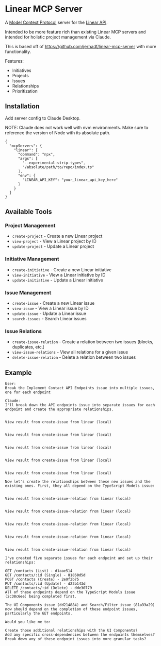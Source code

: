 # Linear MCP Server

A [Model Context Protocol](https://github.com/modelcontextprotocol) server for the [Linear API](https://developers.linear.app/docs/graphql/working-with-the-graphql-api).

Intended to be more feature rich than existing Linear MCP servers and intended for holistic project management via Claude.

This is based off of https://github.com/jerhadf/linear-mcp-server with more functionality.

Features:
* Initiatives
* Projects
* Issues
* Relationships
* Prioritization

## Installation

Add server config to Claude Desktop.

NOTE: Claude does not work well with nvm environments. Make sure to reference the version of Node with its absolute path.

```
{
  "mcpServers": {
    "linear": {
      "command": "npx",
      "args": [
        "--experimental-strip-types",
        "/absolute/path/to/repo/index.ts"
      ],
      "env": {
        "LINEAR_API_KEY": "your_linear_api_key_here"
      }
    }
  }
}
```

## Available Tools

### Project Management
* `create-project` - Create a new Linear project
* `view-project` - View a Linear project by ID
* `update-project` - Update a Linear project

### Initiative Management
* `create-initiative` - Create a new Linear initiative
* `view-initiative` - View a Linear initiative by ID
* `update-initiative` - Update a Linear initiative

### Issue Management
* `create-issue` - Create a new Linear issue
* `view-issue` - View a Linear issue by ID
* `update-issue` - Update a Linear issue
* `search-issues` - Search Linear issues

### Issue Relations
* `create-issue-relation` - Create a relation between two issues (blocks, duplicates, etc.)
* `view-issue-relations` - View all relations for a given issue
* `delete-issue-relation` - Delete a relation between two issues



## Example

```
User:
Break the Implement Contact API Endpoints issue into multiple issues, one for each endpoint

Claude:
I'll break down the API endpoints issue into separate issues for each endpoint and create the appropriate relationships.


View result from create-issue from linear (local)


View result from create-issue from linear (local)


View result from create-issue from linear (local)


View result from create-issue from linear (local)


View result from create-issue from linear (local)

Now let's create the relationships between these new issues and the existing ones. First, they all depend on the TypeScript Models issue:


View result from create-issue-relation from linear (local)


View result from create-issue-relation from linear (local)


View result from create-issue-relation from linear (local)


View result from create-issue-relation from linear (local)


View result from create-issue-relation from linear (local)

I've created five separate issues for each endpoint and set up their relationships:

GET /contacts (List) - d1aae514
GET /contacts/:id (Single) - 01850d5d
POST /contacts (Create) - 2e0f2b75
PUT /contacts/:id (Update) - d22b143d
DELETE /contacts/:id (Delete) - dde30779
All of these endpoints depend on the TypeScript Models issue (2c38c6ee) being completed first.

The UI Components issue (dd214884) and Search/Filter issue (81a33a29) now should depend on the completion of these endpoint issues, particularly the GET endpoints.

Would you like me to:

Create those additional relationships with the UI Components?
Add any specific cross-dependencies between the endpoints themselves?
Break down any of these endpoint issues into more granular tasks?
```
